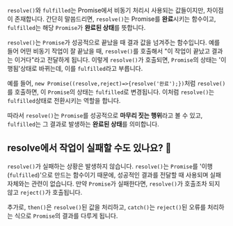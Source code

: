 
`resolve()`와 `fulfilled`는 Promise에서 비동기 처리시 사용되는 값들이지만, 차이점이 존재합니다.
간단히 말씀드리면, `resolve()`는 Promise를 **완료**시키는 함수이고, `fulfilled`는 해당 `Promise`가 **완료된 상태**를 뜻합니다.

`resolve()`는 `Promise`가 성공적으로 끝났을 때 결과 값을 넘겨주는 함수입니다. 예를 들어 어떤 비동기 작업이 잘 끝났을 때, `resolve()`를 호출해서 "이 작업이 끝났고 결과는 이거다"라고 전달하게 됩니다. 이렇게 `resolve()`가 호출되면, `Promise`의 상태는 '이행됨'상태로 바뀌는데, 이를 `fulfilled`라고 부릅니다.

예를 들어, `new Promise((resolve,reject)=>{resolve('완료');})`처럼 `resolve()`를 호출하면, 이 `Promise`의 상태는 `fulfilled`로 변경됩니다. 이처럼 `resolve()`는 `fulfilled`상태로 전환시키는 역할을 합니다.

따라서 `resolve()`는 `Promise`를 성공적으로 **마무리 짓는 행위**라고 볼 수 있고, `fulfilled`는 그 결과로 발생하는 **완료된 상태**를 의미합니다.

## resolve에서 작업이 실패할 수도 있나요? 🤔

`resolve()`가 실패하는 상황은 발생하지 않습니다. `resolve()`는 `Promise`를 '이행(`fulfilled`)'으로 만드는 함수이기 때문에, 성공적인 결과를 전달할 때 사용되며 실패 자체와는 관련이 없습니다. 만약 `Promise`가 실패한다면, `resolve()`가 호출조차 되지 않고 `reject()`가 호출됩니다.

추가로, `then()`은 `resolve()`된 값을 처리하고, `catch()`는 `reject()`된 오류를 처리하는 식으로 `Promise`의 결과를 다루게 됩니다.